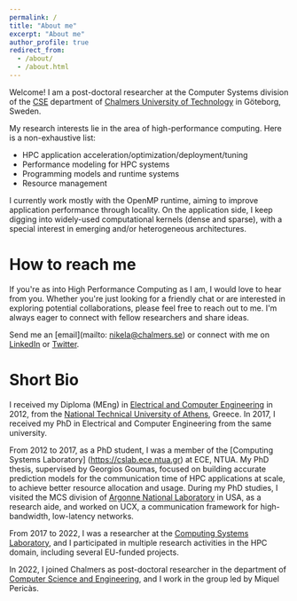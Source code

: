 ```yaml
---
permalink: /
title: "About me"
excerpt: "About me"
author_profile: true
redirect_from: 
  - /about/
  - /about.html
---
```


Welcome! I am a post-doctoral researcher at the Computer Systems division of the [CSE](https://www.chalmers.se/en/departments/cse/) department of [Chalmers University of Technology](https://www.chalmers.se) in Göteborg, Sweden. 

My research interests lie in the area of high-performance computing. Here is a non-exhaustive list:
- HPC application acceleration/optimization/deployment/tuning
- Performance modeling for HPC systems
- Programming models and runtime systems
- Resource management

I currently work mostly with the OpenMP runtime, aiming to improve application performance through locality. On the application side, I keep digging into widely-used computational kernels (dense and sparse), with a special interest in emerging and/or heterogeneous architectures.

How to reach me
=====
If you're as into High Performance Computing as I am, I would love to hear from you. Whether you're just looking for a friendly chat or are interested in exploring potential collaborations, please feel free to reach out to me. I'm always eager to connect with fellow researchers and share ideas.

Send me an [email](mailto: nikela@chalmers.se) or connect with me on [LinkedIn](https://www.linkedin.com/in/nikelapapadopoulou) or [Twitter](https://www.twitter.com/_nikela_).

Short Bio
======
I received my Diploma (MEng) in [Electrical and Computer Engineering](https://www.ece.ntua.gr) in 2012, from the [National Technical University of Athens](https://www.ntua.gr), Greece. In 2017, I received my PhD in Electrical and Computer Engineering from the same university.

From 2012 to 2017, as a PhD student, I was a member of the [Computing Systems Laboratory] (https://cslab.ece.ntua.gr) at ECE, NTUA. My PhD thesis, supervised by Georgios Goumas, focused on building accurate prediction models for the communication time of HPC applications at scale, to achieve better resource allocation and usage. During my PhD studies, I visited the MCS division of [Argonne National Laboratory](https://www.anl.gov/mcs) in USA, as a research aide, and worked on UCX, a communication framework for high-bandwidth, low-latency networks.  

From 2017 to 2022, I was a researcher at the [Computing Systems Laboratory](http://cslab.ece.ntua.gr), and I participated in multiple research activities in the HPC domain, including several EU-funded projects. 

In 2022, I joined Chalmers as post-doctoral researcher in the department of [Computer Science and Engineering](https://www.chalmers.se/en/departments/cse/), and I work in the group led by Miquel Pericàs. 

